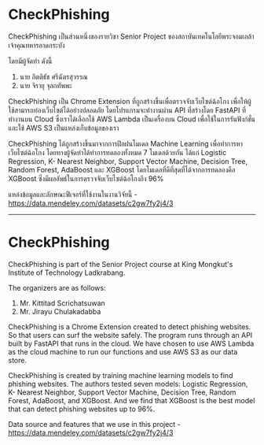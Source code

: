 # CheckPhishing
CheckPhishing เป็นส่วนหนึ่งของรายวิชา Senior Project ของสถาบันเทคโนโลยีพระจอมเกล้าเจ้าคุณทหารลาดกระบัง

โดยมีผู้จัดทำ ดังนี้

1. นาย กิตติธัช ศรีฉัตรสุวรรณ
2. นาย จิรายุ จุลกทัพพะ

CheckPhishing เป็น Chrome Extension ที่ถูกสร้างขึ้นเพื่อตรวจจับเว็บไซต์ฉ้อโกง เพื่อให้ผู้ใช้สามารถท่องเว็บไซต์ได้อย่างปลอดภัย โดยโปรแกรมจะทำงานผ่าน API ที่สร้างโดย FastAPI ที่ทำงานบน Cloud ซึ่งเราได้เลือกใช้ AWS Lambda เป็นเครื่องบน Cloud เพื่อใช้ในการรันฟังก์ชั่น และใช้ AWS S3 เป็นแหล่งเก็บข้อมูลของเรา

CheckPhishing ได้ถูกสร้างขึ้นมาจากการฝึกฝนโมเดล Machine Learning เพื่อทำการหาเว็บไซต์ฉ้อโกง โดยทางผู้จัดทำได้ทำการทดลองทั้งหมด 7 โมเดลด้วยกัน ได้แก่ Logistic Regression, K- Nearest Neighbor, Support Vector Machine, Decision Tree, Random Forest, AdaBoost และ XGBoost โดยโมเดลที่ดีที่สุดที่ได้จากการทดลองคือ XGBoost ซึ่งมีผลลัพธ์ในการตรวจจับเว็บไซต์ฉ้อโกงถึง 96% 

แหล่งข้อมูลและลักษณะฟีเจอร์ที่ใช้งานในงานวิจัยนี้ - https://data.mendeley.com/datasets/c2gw7fy2j4/3


-------------------------------------------------------------------------------------------------------------------------------
# CheckPhishing
CheckPhishing is part of the Senior Project course at King Mongkut's Institute of Technology Ladkrabang.

The organizers are as follows:

1. Mr. Kittitad Scrichatsuwan
2. Mr. Jirayu Chulakadabba

CheckPhishing is a Chrome Extension created to detect phishing websites. So that users can surf the website safely. The program runs through an API built by FastAPI that runs in the cloud. We have chosen to use AWS Lambda as the cloud machine to run our functions and use AWS S3 as our data store.

CheckPhishing is created by training machine learning models to find phishing websites. The authors tested seven models: Logistic Regression, K- Nearest Neighbor, Support Vector Machine, Decision Tree, Random Forest, AdaBoost, and XGBoost. And we find that XGBoost is the best model that can detect phishing websites up to 96%.

Data source and features that we use in this project - https://data.mendeley.com/datasets/c2gw7fy2j4/3

